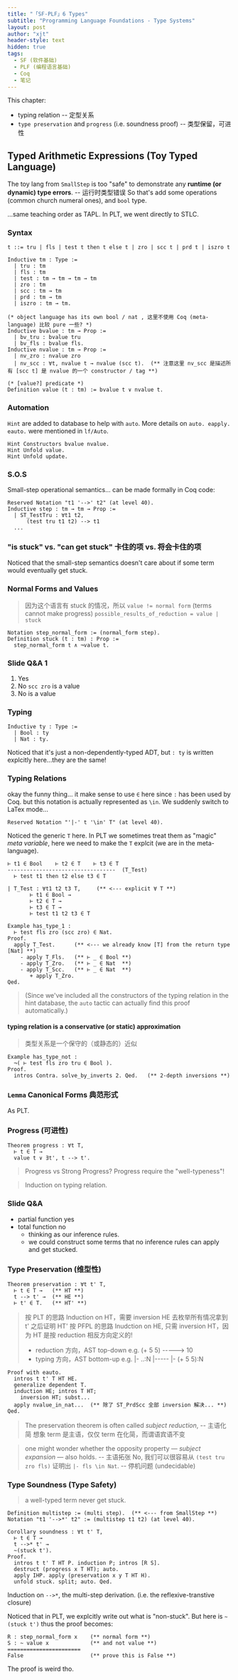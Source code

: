 ```yaml
---
title: "「SF-PLF」6 Types"
subtitle: "Programming Language Foundations - Type Systems"
layout: post
author: "xjt"
header-style: text
hidden: true
tags:
  - SF (软件基础)
  - PLF (编程语言基础)
  - Coq
  - 笔记
---
```


This chapter:
- typing relation                                             -- 定型关系
- `type preservation` and `progress` (i.e. soundness proof)   -- 类型保留，可进性


Typed Arithmetic Expressions (Toy Typed Language)
-------------------------------------------------

The toy lang from `SmallStep` is too "safe" to demonstrate any __runtime (or dynamic) type errors__.  -- 运行时类型错误
So that's add some operations (common church numeral ones), and `bool` type.

...same teaching order as TAPL. In PLT, we went directly to STLC.

### Syntax

```coq
t ::= tru | fls | test t then t else t | zro | scc t | prd t | iszro t
```

```coq
Inductive tm : Type :=
  | tru : tm
  | fls : tm
  | test : tm → tm → tm → tm
  | zro : tm
  | scc : tm → tm
  | prd : tm → tm
  | iszro : tm → tm.

(* object language has its own bool / nat , 这里不使用 Coq (meta-language) 比较 pure 一些? *)
Inductive bvalue : tm → Prop :=
  | bv_tru : bvalue tru
  | bv_fls : bvalue fls.
Inductive nvalue : tm → Prop :=
  | nv_zro : nvalue zro
  | nv_scc : ∀t, nvalue t → nvalue (scc t).  (** 注意这里 nv_scc 是描述所有 [scc t] 是 nvalue 的一个 constructor / tag **)

(* [value?] predicate *)
Definition value (t : tm) := bvalue t ∨ nvalue t.
```


### Automation 

`Hint` are added to database to help with `auto`.
More details on `auto. eapply. eauto.` were mentioned in `lf/Auto`.

```coq
Hint Constructors bvalue nvalue.
Hint Unfold value.
Hint Unfold update.
```


### S.O.S

Small-step operational semantics...
can be made formally in Coq code:

```coq
Reserved Notation "t1 '-->' t2" (at level 40).
Inductive step : tm → tm → Prop :=
  | ST_TestTru : ∀t1 t2,
      (test tru t1 t2) --> t1
  ...
```



### "is stuck" vs. "can get stuck"  卡住的项 vs. 将会卡住的项

Noticed that the small-step semantics doesn't care about if some term would eventually get stuck.


### Normal Forms and Values

> 因为这个语言有 stuck 的情况，所以 `value != normal form` (terms cannot make progress) 
> `possible_results_of_reduction = value | stuck` 

```coq
Notation step_normal_form := (normal_form step).
Definition stuck (t : tm) : Prop :=
  step_normal_form t ∧ ¬value t.
```


### Slide Q&A 1

1. Yes
2. No   `scc zro` is a value
3. No   is a value




### Typing

```coq
Inductive ty : Type :=
  | Bool : ty
  | Nat : ty.
```

Noticed that it's just a non-dependently-typed ADT, but `: ty` is written explcitly here...they are the same!


### Typing Relations

okay the funny thing...
it make sense to use `∈` here since `:` has been used by Coq.
but this notation is actually represented as `\in`. 
We suddenly switch to LaTex mode...

```coq
Reserved Notation "'|-' t '\in' T" (at level 40).
```

Noticed the generic `T` here. 
In PLT we sometimes treat them as "magic" _meta variable_, here we need to make the `T` explcit (we are in the meta-language).

    ⊢ t1 ∈ Bool    ⊢ t2 ∈ T    ⊢ t3 ∈ T	
    ----------------------------------  (T_Test)
      ⊢ test t1 then t2 else t3 ∈ T

```coq
| T_Test : ∀t1 t2 t3 T,     (** <--- explicit ∀ T **)
       ⊢ t1 ∈ Bool →
       ⊢ t2 ∈ T →
       ⊢ t3 ∈ T →
       ⊢ test t1 t2 t3 ∈ T
```

```coq
Example has_type_1 :
  ⊢ test fls zro (scc zro) ∈ Nat.
Proof.
  apply T_Test.      (** <--- we already know [T] from the return type [Nat] **)
    - apply T_Fls.   (** ⊢ _ ∈ Bool **)
    - apply T_Zro.   (** ⊢ _ ∈ Nat  **)
    - apply T_Scc.   (** ⊢ _ ∈ Nat  **)
       + apply T_Zro.
Qed.
```

> (Since we've included all the constructors of the typing relation in the hint database, the `auto` tactic can actually find this proof automatically.)


#### typing relation is a conservative (or static) approximation

> 类型关系是一个保守的（或静态的）近似

```coq
Example has_type_not :
  ¬( ⊢ test fls zro tru ∈ Bool ).
Proof.
  intros Contra. solve_by_inverts 2. Qed.   (** 2-depth inversions **)
```


### `Lemma` Canonical Forms 典范形式 

As PLT. 


### Progress (可进性)

```coq
Theorem progress : ∀t T,
  ⊢ t ∈ T →
  value t ∨ ∃t', t --> t'.
```

> Progress vs Strong Progress?
Progress require the "well-typeness"! 

> Induction on typing relation.


### Slide Q&A

- partial function yes
- total function no 
  - thinking as our inference rules.
  - we could construct some terms that no inference rules can apply and get stucked.


### Type Preservation (维型性)

```coq
Theorem preservation : ∀t t' T,
  ⊢ t ∈ T →   (** HT **)
  t --> t' →  (** HE **)
  ⊢ t' ∈ T.   (** HT' **)
```

> 按 PLT  的思路 Induction on HT，需要 inversion HE 去枚举所有情况拿到 t' 之后证明 HT'
> 按 PFPL 的思路 Inudction on HE, 只需 inversion HT，因为 HT 是按 reduction 相反方向定义的! 
> - reduction 方向，AST top-down   e.g. (+ 5 5)   ----->   10
> - typing    方向，AST bottom-up  e.g. |- ..:N   |-----   |- (+ 5 5):N

```coq
Proof with eauto.
  intros t t' T HT HE.
  generalize dependent T.
  induction HE; intros T HT;
    inversion HT; subst...
  apply nvalue_in_nat...  (** 除了 ST_PrdScc 全部 inversion 解决... **)
Qed.
```

> The preservation theorem is often called _subject reduction_,  -- 主语化简
想象 term 是主语，仅仅 term 在化简，而谓语宾语不变

> one might wonder whether the opposity property — _subject expansion_ — also holds. -- 主语拓张
No, 我们可以很容易从 `(test tru zro fls)` 证明出 `|- fls \in Nat`. -- 停机问题 (undecidable)



### Type Soundness (Type Safety)

> a well-typed term never get stuck. 

```coq
Definition multistep := (multi step).  (** <--- from SmallStep **)
Notation "t1 '-->*' t2" := (multistep t1 t2) (at level 40).

Corollary soundness : ∀t t' T,
  ⊢ t ∈ T →
  t -->* t' →
  ~(stuck t').
Proof.
  intros t t' T HT P. induction P; intros [R S].
  destruct (progress x T HT); auto.
  apply IHP. apply (preservation x y T HT H).
  unfold stuck. split; auto. Qed.
```

Induction on `-->*`, the multi-step derivation. (i.e. the reflexive-transtive closure)

Noticed that in PLT, we explcitly write out what is "non-stuck".
But here is `~(stuck t')`
thus the proof becomes:

```coq
R : step_normal_form x    (** normal form **)
S : ~ value x             (** and not value **)
=======================
False                     (** prove this is False **)
```

The proof is weird tho.




